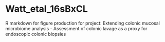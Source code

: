 # Watt_etal_16sBxCL
R markdown for figure production for project: Extending colonic mucosal microbiome analysis - Assessment of colonic lavage   as a proxy for endoscopic colonic biopsies
